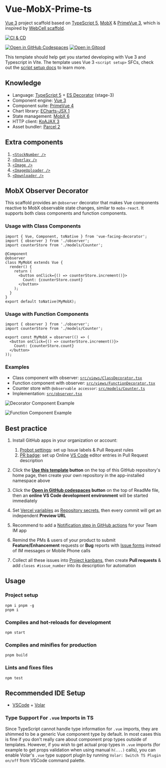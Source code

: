 # Vue-MobX-Prime-ts

[Vue 3][1] project scaffold based on [TypeScript 5][2], [MobX][3] & [PrimeVue 3][4], which is inspired by [WebCell scaffold][5].

[![CI & CD](https://github.com/idea2app/Vue-MobX-Prime-ts/actions/workflows/main.yml/badge.svg)][6]

[![Open in GitHub Codespaces](https://github.com/codespaces/badge.svg)][7]
[![Open in Gitpod](https://gitpod.io/button/open-in-gitpod.svg)][8]

This template should help get you started developing with Vue 3 and Typescript in Vite. The template uses Vue 3 `<script setup>` SFCs, check out the [script setup docs][9] to learn more.

## Knowledge

- Language: [TypeScript 5][2] + [ES Decorator][10] (stage-3)
- Component engine: [Vue 3][1]
- Component suite: [PrimeVue 4][4]
- Chart library: [ECharts-JSX 1][11]
- State management: [MobX 6][3]
- HTTP client: [KoAJAX 3][12]
- Asset bundler: [Parcel 2][13]

## Extra components

1. [`<StockNumber />`](src/components/StockNumber.vue)
2. [`<Overlay />`](src/components/Overlay.vue)
3. [`<Image />`](src/components/Image.vue)
4. [`<ImageUploader />`](src/components/ImageUploader.vue)
5. [`<Downloader />`](src/components/Downloader.vue)

## MobX Observer Decorator

This scaffold provides an `@observer` decorator that makes Vue components reactive to MobX observable state changes, similar to `mobx-react`. It supports both class components and function components.

### Usage with Class Components

```tsx
import { Vue, Component, toNative } from 'vue-facing-decorator';
import { observer } from './observer';
import counterStore from './models/Counter';

@Component
@observer
class MyMobX extends Vue {
  render() {
    return (
      <button onClick={() => counterStore.increment()}>
        Count: {counterStore.count}
      </button>
    );
  }
}
export default toNative(MyMobX);
```

### Usage with Function Components

```tsx
import { observer } from './observer';
import counterStore from './models/Counter';

export const MyMobX = observer(() => (
  <button onClick={() => counterStore.increment()}>
    Count: {counterStore.count}
  </button>
));
```

### Examples

- Class component with observer: [`src/views/ClassDecorator.tsx`](src/views/ClassDecorator.tsx)
- Function component with observer: [`src/views/FunctionDecorator.tsx`](src/views/FunctionDecorator.tsx)
- Counter store with `@observable accessor`: [`src/models/Counter.ts`](src/models/Counter.ts)
- Implementation: [`src/observer.tsx`](src/observer.tsx)

![Decorator Component Example](https://github.com/user-attachments/assets/41d51578-2301-492a-bb82-4a3a5d8759a8)

![Function Component Example](https://github.com/user-attachments/assets/bbb74df3-274b-4b5e-bbb0-fc5ca6dbe848)

## Best practice

1.  Install GitHub apps in your organization or account:
    1.  [Probot settings][14]: set up Issue labels & Pull Request rules
    2.  [PR badge][15]: set up Online [VS Code][16] editor entries in Pull Request description

2.  Click the **[Use this template][17] button** on the top of this GitHub repository's home page, then create your own repository in the app-installed namespace above

3.  Click the **[Open in GitHub codespaces][7] button** on the top of ReadMe file, then an **online VS Code development environment** will be started immediately

4.  Set [Vercel variables][18] as [Repository secrets][19], then every commit will get an independent **Preview URL**

5.  Recommend to add a [Notification step in GitHub actions][20] for your Team IM app

6.  Remind the PMs & users of your product to submit **Feature/Enhancement** requests or **Bug** reports with [Issue forms][21] instead of IM messages or Mobile Phone calls

7.  Collect all these issues into [Project kanbans][22], then create **Pull requests** & add `closes #issue_number` into its description for automation

## Usage

### Project setup

```Shell
npm i pnpm -g
pnpm i
```

### Compiles and hot-reloads for development

```Shell
npm start
```

### Compiles and minifies for production

```Shell
pnpm build
```

### Lints and fixes files

```Shell
npm test
```

## Recommended IDE Setup

- [VSCode][16] + [Volar][23]

### Type Support For `.vue` Imports in TS

Since TypeScript cannot handle type information for `.vue` imports, they are shimmed to be a generic Vue component type by default. In most cases this is fine if you don't really care about component prop types outside of templates. However, if you wish to get actual prop types in `.vue` imports (for example to get props validation when using manual `h(...)` calls), you can enable Volar's `.vue` type support plugin by running `Volar: Switch TS Plugin on/off` from VSCode command palette.

[1]: https://vuejs.org/
[2]: https://www.typescriptlang.org/
[3]: https://mobx.js.org/
[4]: https://primevue.org/
[5]: https://github.com/EasyWebApp/scaffold
[6]: https://github.com/idea2app/Vue-MobX-Prime-ts/actions/workflows/main.yml
[7]: https://codespaces.new/idea2app/Vue-MobX-Prime-ts
[8]: https://gitpod.io/?autostart=true#https://github.com/idea2app/Vue-MobX-Prime-ts
[9]: https://v3.vuejs.org/api/sfc-script-setup.html#sfc-script-setup
[10]: https://github.com/tc39/proposal-decorators
[11]: https://github.com/idea2app/ECharts-JSX
[12]: https://github.com/EasyWebApp/KoAJAX
[13]: https://parceljs.org/
[14]: https://probot.github.io/apps/settings/
[15]: https://pullrequestbadge.com/
[16]: https://code.visualstudio.com/
[17]: https://github.com/new?template_name=Vue-MobX-Prime-ts&template_owner=idea2app
[18]: https://github.com/idea2app/Next-Bootstrap-ts/blob/80967ed49045af9dbcf4d3695a2c39d53a6f71f1/.github/workflows/pull-request.yml#L9-L11
[19]: https://github.com/idea2app/Vue-MobX-Prime-ts/settings/secrets/actions
[20]: https://github.com/kaiyuanshe/kaiyuanshe.github.io/blob/bb4675a56bf1d6b207231313da5ed0af7cf0ebd6/.github/workflows/pull-request.yml#L32-L56
[21]: https://github.com/idea2app/Vue-MobX-Prime-ts/issues/new/choose
[22]: https://github.com/idea2app/Vue-MobX-Prime-ts/projects
[23]: https://marketplace.visualstudio.com/items?itemName=vue.volar
